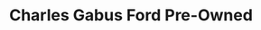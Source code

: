 ---
title: "Charles Gabus Ford Pre-Owned"
url: /des-moines/charles-gabus-ford-pre-owned/
shop: car
---